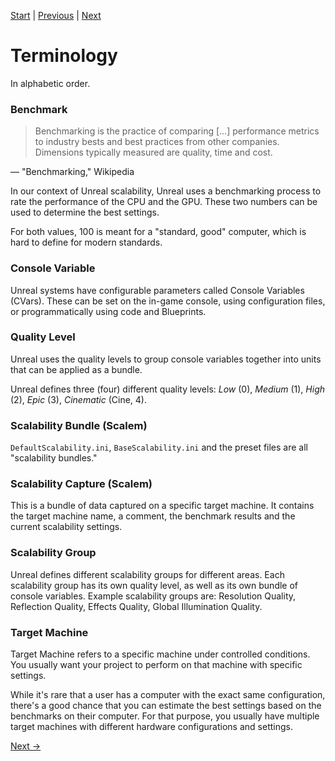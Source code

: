 [Start](Index.md) | [Previous](Index.md) | [Next](Scalability-in-Unreal.md)

# Terminology

In alphabetic order.

### Benchmark

> Benchmarking is the practice of comparing [...] performance metrics to industry bests and best practices from other companies. Dimensions typically measured are quality, time and cost.

&mdash; "Benchmarking," Wikipedia

In our context of Unreal scalability, Unreal uses a benchmarking process to rate the performance of the CPU and the GPU.
These two numbers can be used to determine the best settings.

For both values, 100 is meant for a "standard, good" computer, which is hard to define for modern standards.

### Console Variable

Unreal systems have configurable parameters called Console Variables (CVars).
These can be set on the in-game console, using configuration files, or programmatically using code and Blueprints.

### Quality Level

Unreal uses the quality levels to group console variables together into units that can be applied as a bundle.

Unreal defines three (four) different quality levels: _Low_ (0), _Medium_ (1), _High_ (2), _Epic_ (3), _Cinematic_ (Cine, 4).

### Scalability Bundle (Scalem)

`DefaultScalability.ini`, `BaseScalability.ini` and the preset files are all "scalability bundles."

### Scalability Capture (Scalem)

This is a bundle of data captured on a specific target machine.
It contains the target machine name, a comment, the benchmark results and the current scalability settings.

### Scalability Group

Unreal defines different scalability groups for different areas.
Each scalability group has its own quality level, as well as its own bundle of console variables.
Example scalability groups are: Resolution Quality, Reflection Quality, Effects Quality, Global Illumination Quality.

### Target Machine

Target Machine refers to a specific machine under controlled conditions.
You usually want your project to perform on that machine with specific settings.

While it's rare that a user has a computer with the exact same configuration, there's a good chance that you can estimate the best settings based on the benchmarks on their computer.
For that purpose, you usually have multiple target machines with different hardware configurations and settings.

[Next &rarr;](Scalability-in-Unreal.md)